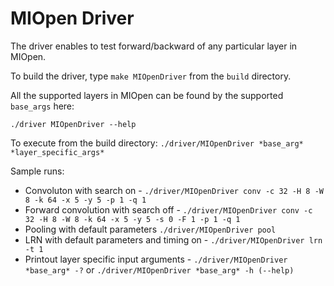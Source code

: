 # MIOpen Driver

The driver enables to test forward/backward of any particular layer in MIOpen. 

To build the driver, type `make MIOpenDriver` from the `build` directory.

All the supported layers in MIOpen can be found by the supported `base_args` here:

` ./driver MIOpenDriver --help `

To execute from the build directory: `./driver/MIOpenDriver *base_arg* *layer_specific_args*`

Sample runs:
* Convoluton with search on - 
`./driver/MIOpenDriver conv -c 32 -H 8 -W 8 -k 64 -x 5 -y 5 -p 1 -q 1` 
* Forward convolution with search off - 
`./driver/MIOpenDriver conv -c 32 -H 8 -W 8 -k 64 -x 5 -y 5 -s 0 -F 1 -p 1 -q 1`
* Pooling with default parameters
`./driver/MIOpenDriver pool`
* LRN with default parameters and timing on -
`./driver/MIOpenDriver lrn -t 1`
* Printout layer specific input arguments -
`./driver/MIOpenDriver *base_arg* -?` or `./driver/MIOpenDriver *base_arg* -h (--help)`
